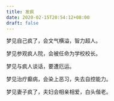 ```yaml
---
title: 发疯
date: 2020-02-15T20:54:12+08:00
draft: false
---
```


梦见自己疯了，会文气横溢，智力超人。


梦见参观疯人院，会被任命为学校校长。


梦见与疯人谈话，要遭厄运。


梦见治疗癫病，会染上恶习，失去自控能力。


梦见妻子疯了，夫妇会相亲相爱，白头偕老。
